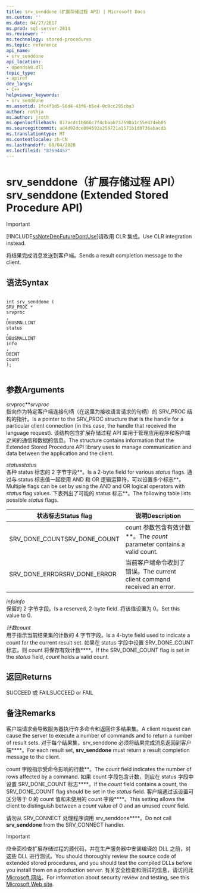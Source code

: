 ```yaml
---
title: srv_senddone（扩展存储过程 API）| Microsoft Docs
ms.custom: ''
ms.date: 04/27/2017
ms.prod: sql-server-2014
ms.reviewer: ''
ms.technology: stored-procedures
ms.topic: reference
api_name:
- srv_senddone
api_location:
- opends60.dll
topic_type:
- apiref
dev_langs:
- C++
helpviewer_keywords:
- srv_senddone
ms.assetid: 1fc4f1d5-56d4-43f6-b5e4-0c0cc295cba3
author: rothja
ms.author: jroth
ms.openlocfilehash: 877acdc1b666c7f4cbaab737590a1c55e474eb05
ms.sourcegitcommit: ad4d92dce894592a259721a1571b1d8736abacdb
ms.translationtype: MT
ms.contentlocale: zh-CN
ms.lasthandoff: 08/04/2020
ms.locfileid: "87694457"
---
```

# <a name="srv_senddone-extended-stored-procedure-api"></a><span data-ttu-id="12e42-102">srv_senddone（扩展存储过程 API）</span><span class="sxs-lookup"><span data-stu-id="12e42-102">srv_senddone (Extended Stored Procedure API)</span></span>
    
> [!IMPORTANT]  
>  [!INCLUDE[ssNoteDepFutureDontUse](../../includes/ssnotedepfuturedontuse-md.md)]<span data-ttu-id="12e42-103">请改用 CLR 集成。</span><span class="sxs-lookup"><span data-stu-id="12e42-103">Use CLR integration instead.</span></span>  
  
 <span data-ttu-id="12e42-104">将结果完成消息发送到客户端。</span><span class="sxs-lookup"><span data-stu-id="12e42-104">Sends a result completion message to the client.</span></span>  
  
## <a name="syntax"></a><span data-ttu-id="12e42-105">语法</span><span class="sxs-lookup"><span data-stu-id="12e42-105">Syntax</span></span>  
  
```  
  
int srv_senddone (  
SRV_PROC *  
srvproc  
,  
DBUSMALLINT   
status  
,  
DBUSMALLINT  
info  
,  
DBINT  
count   
);  
  
```  
  
## <a name="arguments"></a><span data-ttu-id="12e42-106">参数</span><span class="sxs-lookup"><span data-stu-id="12e42-106">Arguments</span></span>  
 <span data-ttu-id="12e42-107">srvproc\*\*</span><span class="sxs-lookup"><span data-stu-id="12e42-107">*srvproc*</span></span>  
 <span data-ttu-id="12e42-108">指向作为特定客户端连接句柄（在这里为接收语言请求的句柄）的 SRV_PROC 结构的指针。</span><span class="sxs-lookup"><span data-stu-id="12e42-108">Is a pointer to the SRV_PROC structure that is the handle for a particular client connection (in this case, the handle that received the language request).</span></span> <span data-ttu-id="12e42-109">该结构包含扩展存储过程 API 库用于管理应用程序和客户端之间的通信和数据的信息。</span><span class="sxs-lookup"><span data-stu-id="12e42-109">The structure contains information that the Extended Stored Procedure API library uses to manage communication and data between the application and the client.</span></span>  
  
 <span data-ttu-id="12e42-110">*status*</span><span class="sxs-lookup"><span data-stu-id="12e42-110">*status*</span></span>  
 <span data-ttu-id="12e42-111">各种 status 标志的 2 字节字段\*\*。</span><span class="sxs-lookup"><span data-stu-id="12e42-111">Is a 2-byte field for various *status* flags.</span></span> <span data-ttu-id="12e42-112">通过与 status 标志值一起使用 AND 和 OR 逻辑运算符，可以设置多个标志\*\*。</span><span class="sxs-lookup"><span data-stu-id="12e42-112">Multiple flags can be set by using the AND and OR logical operators with *status* flag values.</span></span> <span data-ttu-id="12e42-113">下表列出了可能的 status 标志\*\*。</span><span class="sxs-lookup"><span data-stu-id="12e42-113">The following table lists possible *status* flags.</span></span>  
  
|<span data-ttu-id="12e42-114">状态标志</span><span class="sxs-lookup"><span data-stu-id="12e42-114">Status flag</span></span>|<span data-ttu-id="12e42-115">说明</span><span class="sxs-lookup"><span data-stu-id="12e42-115">Description</span></span>|  
|-----------------|-----------------|  
|<span data-ttu-id="12e42-116">SRV_DONE_COUNT</span><span class="sxs-lookup"><span data-stu-id="12e42-116">SRV_DONE_COUNT</span></span>|<span data-ttu-id="12e42-117">count 参数包含有效计数\*\*。</span><span class="sxs-lookup"><span data-stu-id="12e42-117">The *count* parameter contains a valid count.</span></span>|  
|<span data-ttu-id="12e42-118">SRV_DONE_ERROR</span><span class="sxs-lookup"><span data-stu-id="12e42-118">SRV_DONE_ERROR</span></span>|<span data-ttu-id="12e42-119">当前客户端命令收到了错误。</span><span class="sxs-lookup"><span data-stu-id="12e42-119">The current client command received an error.</span></span>|  
  
 <span data-ttu-id="12e42-120">*info*</span><span class="sxs-lookup"><span data-stu-id="12e42-120">*info*</span></span>  
 <span data-ttu-id="12e42-121">保留的 2 字节字段。</span><span class="sxs-lookup"><span data-stu-id="12e42-121">Is a reserved, 2-byte field.</span></span> <span data-ttu-id="12e42-122">将该值设置为 0。</span><span class="sxs-lookup"><span data-stu-id="12e42-122">Set this value to 0.</span></span>  
  
 <span data-ttu-id="12e42-123">*计数*</span><span class="sxs-lookup"><span data-stu-id="12e42-123">*count*</span></span>  
 <span data-ttu-id="12e42-124">用于指示当前结果集的计数的 4 字节字段。</span><span class="sxs-lookup"><span data-stu-id="12e42-124">Is a 4-byte field used to indicate a count for the current result set.</span></span> <span data-ttu-id="12e42-125">如果在 status 字段中设置 SRV_DONE_COUNT 标志，则 count 将保存有效计数\*\*\*\*。</span><span class="sxs-lookup"><span data-stu-id="12e42-125">If the SRV_DONE_COUNT flag is set in the *status* field, *count* holds a valid count.</span></span>  
  
## <a name="returns"></a><span data-ttu-id="12e42-126">返回</span><span class="sxs-lookup"><span data-stu-id="12e42-126">Returns</span></span>  
 <span data-ttu-id="12e42-127">SUCCEED 或 FAIL</span><span class="sxs-lookup"><span data-stu-id="12e42-127">SUCCEED or FAIL</span></span>  
  
## <a name="remarks"></a><span data-ttu-id="12e42-128">备注</span><span class="sxs-lookup"><span data-stu-id="12e42-128">Remarks</span></span>  
 <span data-ttu-id="12e42-129">客户端请求会导致服务器执行许多命令和返回许多结果集。</span><span class="sxs-lookup"><span data-stu-id="12e42-129">A client request can cause the server to execute a number of commands and to return a number of result sets.</span></span> <span data-ttu-id="12e42-130">对于每个结果集，srv_senddone 必须将结果完成消息返回到客户端\*\*\*\*。</span><span class="sxs-lookup"><span data-stu-id="12e42-130">For each result set, **srv_senddone** must return a result completion message to the client.</span></span>  
  
 <span data-ttu-id="12e42-131">count 字段指示受命令影响的行数\*\*。</span><span class="sxs-lookup"><span data-stu-id="12e42-131">The *count* field indicates the number of rows affected by a command.</span></span> <span data-ttu-id="12e42-132">如果 count 字段包含计数，则应在 status 字段中设置 SRV_DONE_COUNT 标志\*\*\*\*。</span><span class="sxs-lookup"><span data-stu-id="12e42-132">If the *count* field contains a count, the SRV_DONE_COUNT flag should be set in the *status* field.</span></span> <span data-ttu-id="12e42-133">客户端通过该设置可区分等于 0 的 count 值和未使用的 count 字段\*\*\*\*。</span><span class="sxs-lookup"><span data-stu-id="12e42-133">This setting allows the client to distinguish between a *count* value of 0 and an unused *count* field.</span></span>  
  
 <span data-ttu-id="12e42-134">请勿从 SRV_CONNECT 处理程序调用 srv_senddone\*\*\*\*。</span><span class="sxs-lookup"><span data-stu-id="12e42-134">Do not call **srv_senddone** from the SRV_CONNECT handler.</span></span>  
  
> [!IMPORTANT]  
>  <span data-ttu-id="12e42-135">应全面检查扩展存储过程的源代码，并在生产服务器中安装编译的 DLL 之前，对这些 DLL 进行测试。</span><span class="sxs-lookup"><span data-stu-id="12e42-135">You should thoroughly review the source code of extended stored procedures, and you should test the compiled DLLs before you install them on a production server.</span></span> <span data-ttu-id="12e42-136">有关安全检查和测试的信息，请访问此 [Microsoft 网站](https://go.microsoft.com/fwlink/?LinkID=54761&amp;clcid=0x409https://msdn.microsoft.com/security/)。</span><span class="sxs-lookup"><span data-stu-id="12e42-136">For information about security review and testing, see this [Microsoft Web site](https://go.microsoft.com/fwlink/?LinkID=54761&amp;clcid=0x409https://msdn.microsoft.com/security/).</span></span>  
  
  
